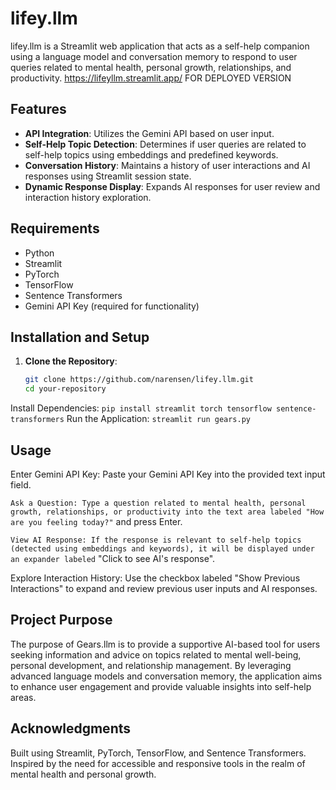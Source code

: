 # lifey.llm

lifey.llm is a Streamlit web application that acts as a self-help companion using a language model and conversation memory to respond to user queries related to mental health, personal growth, relationships, and productivity.
https://lifeyllm.streamlit.app/ FOR DEPLOYED VERSION

## Features

- **API Integration**: Utilizes the Gemini API based on user input.
- **Self-Help Topic Detection**: Determines if user queries are related to self-help topics using embeddings and predefined keywords.
- **Conversation History**: Maintains a history of user interactions and AI responses using Streamlit session state.
- **Dynamic Response Display**: Expands AI responses for user review and interaction history exploration.

## Requirements

- Python
- Streamlit
- PyTorch
- TensorFlow
- Sentence Transformers
- Gemini API Key (required for functionality)

## Installation and Setup

1. **Clone the Repository**:
   ```bash
   git clone https://github.com/narensen/lifey.llm.git
   cd your-repository
Install Dependencies:
`pip install streamlit torch tensorflow sentence-transformers`
Run the Application:
`streamlit run gears.py`


## Usage
Enter Gemini API Key: Paste your Gemini API Key into the provided text input field.

`Ask a Question: Type a question related to mental health, personal growth, relationships, or productivity into the text area labeled "How are you feeling today?"` and press Enter.

`View AI Response: If the response is relevant to self-help topics (detected using embeddings and keywords), it will be displayed under an expander labeled` "Click to see AI's response".

Explore Interaction History: Use the checkbox labeled "Show Previous Interactions" to expand and review previous user inputs and AI responses.

## Project Purpose
The purpose of Gears.llm is to provide a supportive AI-based tool for users seeking information and advice on topics related to mental well-being, personal development, and relationship management. By leveraging advanced language models and conversation memory, the application aims to enhance user engagement and provide valuable insights into self-help areas.

## Acknowledgments
Built using Streamlit, PyTorch, TensorFlow, and Sentence Transformers.
Inspired by the need for accessible and responsive tools in the realm of mental health and personal growth.
